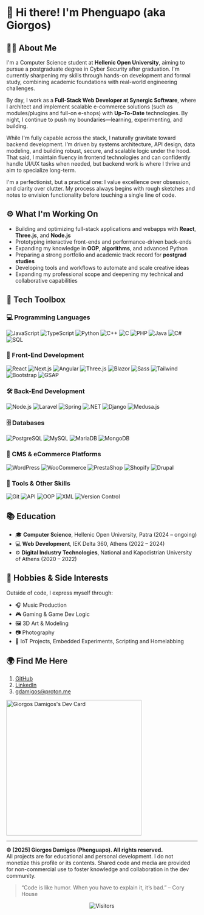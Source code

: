 # 👋 Hi there! I'm Phenguapo (aka Giorgos)

## 🧑‍💻 About Me
I'm a Computer Science student at **Hellenic Open University**, aiming to pursue a postgraduate degree in Cyber Security after graduation. I'm currently sharpening my skills through hands-on development and formal study, combining academic foundations with real-world engineering challenges.

By day, I work as a **Full-Stack Web Developer at Synergic Software**, where I architect and implement scalable e-commerce solutions (such as modules/plugins and full-on e-shops) with **Up-To-Date** technologies. By night, I continue to push my boundaries—learning, experimenting, and building.

While I'm fully capable across the stack, I naturally gravitate toward backend development. I’m driven by systems architecture, API design, data modeling, and building robust, secure, and scalable logic under the hood. That said, I maintain fluency in frontend technologies and can confidently handle UI/UX tasks when needed, but backend work is where I thrive and aim to specialize long-term.

I'm a perfectionist, but a practical one: I value excellence over obsession, and clarity over clutter. My process always begins with rough sketches and notes to envision functionality before touching a single line of code.

## ⚙️ What I'm Working On
- Building and optimizing full-stack applications and webapps with **React**, **Three.js**, and **Node.js**
- Prototyping interactive front-ends and performance-driven back-ends
- Expanding my knowledge in **OOP**, **algorithms**, and advanced Python
- Preparing a strong portfolio and academic track record for **postgrad studies**
- Developing tools and workflows to automate and scale creative ideas
- Expanding my professional scope and deepening my technical and collaborative capabilities

## 🧰 Tech Toolbox
### 💻 Programming Languages
![JavaScript](https://img.shields.io/badge/-JavaScript-F7DF1E?style=flat&logo=javascript&logoColor=black)
![TypeScript](https://img.shields.io/badge/-TypeScript-3178C6?style=flat&logo=typescript&logoColor=white)
![Python](https://img.shields.io/badge/-Python-3776AB?style=flat&logo=python&logoColor=white)
![C++](https://img.shields.io/badge/-C++-00599C?style=flat&logo=c%2B%2B&logoColor=white)
![C](https://img.shields.io/badge/-C-00599C?style=flat&logo=c&logoColor=white)
![PHP](https://img.shields.io/badge/-PHP-777BB4?style=flat&logo=php&logoColor=white)
![Java](https://img.shields.io/badge/-Java-007396?style=flat&logo=java&logoColor=white)
![C#](https://img.shields.io/badge/-C%23-239120?style=flat&logo=c-sharp&logoColor=white)
![SQL](https://img.shields.io/badge/-SQL-4479A1?style=flat&logo=postgresql&logoColor=white)

### 🎨 Front-End Development
![React](https://img.shields.io/badge/-React-20232A?style=flat&logo=react&logoColor=61DAFB)
![Next.js](https://img.shields.io/badge/-Next.js-000000?style=flat&logo=nextdotjs&logoColor=white)
![Angular](https://img.shields.io/badge/-Angular-DD0031?style=flat&logo=angular&logoColor=white)
![Three.js](https://img.shields.io/badge/-Three.js-000000?style=flat&logo=three.js&logoColor=white)
![Blazor](https://img.shields.io/badge/-Blazor-512BD4?style=flat&logo=blazor&logoColor=white)
![Sass](https://img.shields.io/badge/-Sass-CC6699?style=flat&logo=sass&logoColor=white)
![Tailwind](https://img.shields.io/badge/-Tailwind_CSS-38B2AC?style=flat&logo=tailwind-css&logoColor=white)
![Bootstrap](https://img.shields.io/badge/-Bootstrap-563D7C?style=flat&logo=bootstrap&logoColor=white)
![GSAP](https://img.shields.io/badge/-GSAP-88CE02?style=flat&logo=greensock&logoColor=white)

### 🛠 Back-End Development
![Node.js](https://img.shields.io/badge/-Node.js-339933?style=flat&logo=nodedotjs&logoColor=white)
![Laravel](https://img.shields.io/badge/-Laravel-FF2D20?style=flat&logo=laravel&logoColor=white)
![Spring](https://img.shields.io/badge/-Spring-6DB33F?style=flat&logo=spring&logoColor=white)
![.NET](https://img.shields.io/badge/-.NET-512BD4?style=flat&logo=dotnet&logoColor=white)
![Django](https://img.shields.io/badge/-Django-092E20?style=flat&logo=django&logoColor=white)
![Medusa.js](https://img.shields.io/badge/-Medusa.js-000000?style=flat&logo=medusajs&logoColor=white)

### 🗄️ Databases
![PostgreSQL](https://img.shields.io/badge/-PostgreSQL-336791?style=flat&logo=postgresql&logoColor=white)
![MySQL](https://img.shields.io/badge/-MySQL-4479A1?style=flat&logo=mysql&logoColor=white)
![MariaDB](https://img.shields.io/badge/-MariaDB-003545?style=flat&logo=mariadb&logoColor=white)
![MongoDB](https://img.shields.io/badge/-MongoDB-47A248?style=flat&logo=mongodb&logoColor=white)

### 🛒 CMS & eCommerce Platforms
![WordPress](https://img.shields.io/badge/-WordPress-21759B?style=flat&logo=wordpress&logoColor=white)
![WooCommerce](https://img.shields.io/badge/-WooCommerce-96588A?style=flat&logo=woocommerce&logoColor=white)
![PrestaShop](https://img.shields.io/badge/-PrestaShop-DF0067?style=flat&logo=prestashop&logoColor=white)
![Shopify](https://img.shields.io/badge/-Shopify-7AB55C?style=flat&logo=shopify&logoColor=white)
![Drupal](https://img.shields.io/badge/-Drupal-0678BE?style=flat&logo=drupal&logoColor=white)

### 🧪 Tools & Other Skills
![Git](https://img.shields.io/badge/-Git-F05032?style=flat&logo=git&logoColor=white)
![API](https://img.shields.io/badge/-REST%20API-0052CC?style=flat&logo=apache&logoColor=white)
![OOP](https://img.shields.io/badge/-OOP-4B8BBE?style=flat)
![XML](https://img.shields.io/badge/-XML-00618A?style=flat&logo=w3c&logoColor=white)
![Version Control](https://img.shields.io/badge/-Version%20Control-000000?style=flat&logo=github&logoColor=white)


## 📚 Education
- 🎓 **Computer Science**, Hellenic Open University, Patra (2024 – ongoing)
- 💻 **Web Development**, IEK Delta 360, Athens (2022 – 2024) 
- ⚙️ **Digital Industry Technologies**, National and Kapodistrian University of Athens (2020 – 2022)

## 📸 Hobbies & Side Interests
Outside of code, I express myself through:
- 🎧 Music Production
- 🎮 Gaming & Game Dev Logic
- 🖼️ 3D Art & Modeling
- 📷 Photography
- 🔌 IoT Projects, Embedded Experiments, Scripting and Homelabbing

## 🌍 Find Me Here
1. [GitHub](https://github.com/phenguapo)
2. [LinkedIn](https://www.linkedin.com/in/giorgos-damigos-503b35218)
3. [gdamigos@proton.me](mailto:gdamigos@proton.me)

<a href="https://app.daily.dev/phenguapo"><img src="https://api.daily.dev/devcards/v2/0urGcrPJNoljlNsWGfmnJ.png?r=krh" width="356" alt="Giorgos Damigos's Dev Card"/></a>

---

**© [2025] Giorgos Damigos (Phenguapo). All rights reserved.**  
All projects are for educational and personal development. I do not monetize this profile or its contents. Shared code and media are provided for non-commercial use to foster knowledge and collaboration in the dev community.
> “Code is like humor. When you have to explain it, it’s bad.” – Cory House
<p align="center">
  <img src="https://komarev.com/ghpvc/?username=phenguapo&color=blue&style=flat" alt="Visitors" />
</p>
